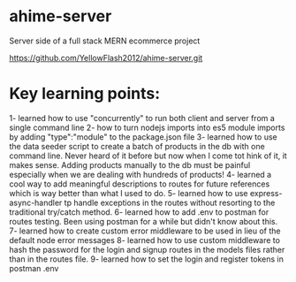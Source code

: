 # ahime-server
Server side of a full stack MERN ecommerce project

https://github.com/YellowFlash2012/ahime-server.git

# Key learning points:
1- learned how to use "concurrently" to run both client and server from a single command line
2- how to turn nodejs imports into es5 module imports by adding "type":"module" to the package.json file
3- learned how to use the data seeder script to create a batch of products in the db with one command line. Never heard of it before but now when I come tot hink of it, it makes sense. Adding products manually to the db must be painful especially when we are dealing with hundreds of products!
4- learned a cool way to add meaningful descriptions to routes for future references which is way better than what I used to do.
5- learned how to use express-async-handler tp handle exceptions in the routes without resorting to the traditional try/catch method.
6- learned how to add .env to postman for routes testing. Been using postman for a while but didn't know about this.
7- learned how to create custom error middleware to be used in lieu of the default node error messages
8- learned how to use custom middleware to hash the password for the login and signup routes in the models files rather than in the routes file.
9- learned how to set the login and register tokens in postman .env